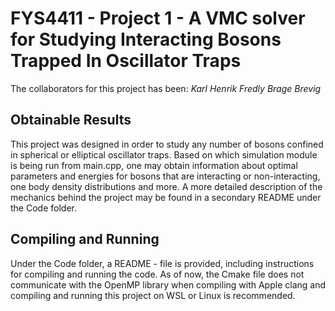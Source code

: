 # FYS4411 - Project 1 - A VMC solver for Studying Interacting Bosons Trapped In Oscillator Traps

The collaborators for this project has been:
*Karl Henrik Fredly*
*Brage Brevig*

## Obtainable Results
This project was designed in order to study any number of bosons confined in spherical or elliptical oscillator traps. Based on which simulation module is being run from main.cpp, one may obtain information about optimal parameters and energies for bosons that are interacting or non-interacting, one body density distributions and more. A more detailed description of the mechanics behind the project may be found in a secondary README under the Code folder.

## Compiling and Running

Under the Code folder, a README - file is provided, including instructions for compiling and running the code. As of now, the Cmake file does not communicate with the OpenMP library when compiling with Apple clang and compiling and running this project on WSL or Linux is recommended.


